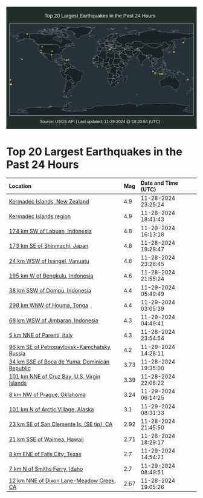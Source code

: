 ![Map](./map.png)

# Top 20 Largest Earthquakes in the Past 24 Hours

| Location | Mag | Date and Time (UTC) |
|:---|:---|:---|
| [Kermadec Islands, New Zealand](https://earthquake.usgs.gov/earthquakes/eventpage/us7000nuun) | 4.9 | 11-28-2024 23:25:24 |
| [Kermadec Islands region](https://earthquake.usgs.gov/earthquakes/eventpage/us7000nuta) | 4.9 | 11-28-2024 18:41:43 |
| [174 km SW of Labuan, Indonesia](https://earthquake.usgs.gov/earthquakes/eventpage/us7000nuyl) | 4.8 | 11-29-2024 16:13:18 |
| [173 km SE of Shinmachi, Japan](https://earthquake.usgs.gov/earthquakes/eventpage/us7000nutf) | 4.8 | 11-28-2024 19:28:47 |
| [24 km WSW of Isangel, Vanuatu](https://earthquake.usgs.gov/earthquakes/eventpage/us7000nuus) | 4.6 | 11-28-2024 23:26:45 |
| [195 km W of Bengkulu, Indonesia](https://earthquake.usgs.gov/earthquakes/eventpage/us7000nuub) | 4.6 | 11-28-2024 21:55:24 |
| [38 km SSW of Dompu, Indonesia](https://earthquake.usgs.gov/earthquakes/eventpage/us7000nuvk) | 4.4 | 11-29-2024 05:49:49 |
| [298 km WNW of Houma, Tonga](https://earthquake.usgs.gov/earthquakes/eventpage/us7000nuv8) | 4.4 | 11-29-2024 03:05:39 |
| [68 km WSW of Jimbaran, Indonesia](https://earthquake.usgs.gov/earthquakes/eventpage/us7000nuvg) | 4.3 | 11-29-2024 04:49:41 |
| [5 km NNE of Parenti, Italy](https://earthquake.usgs.gov/earthquakes/eventpage/us7000nuuw) | 4.3 | 11-28-2024 23:54:54 |
| [96 km SE of Petropavlovsk-Kamchatsky, Russia](https://earthquake.usgs.gov/earthquakes/eventpage/us7000nuxi) | 4.2 | 11-29-2024 14:28:11 |
| [34 km SSE of Boca de Yuma, Dominican Republic](https://earthquake.usgs.gov/earthquakes/eventpage/pr2024333000) | 3.73 | 11-28-2024 19:35:00 |
| [101 km NNE of Cruz Bay, U.S. Virgin Islands](https://earthquake.usgs.gov/earthquakes/eventpage/pr71467158) | 3.39 | 11-28-2024 22:06:22 |
| [8 km NW of Prague, Oklahoma](https://earthquake.usgs.gov/earthquakes/eventpage/ok2024xkww) | 3.24 | 11-29-2024 06:14:25 |
| [101 km N of Arctic Village, Alaska](https://earthquake.usgs.gov/earthquakes/eventpage/ak024fcig342) | 3.1 | 11-29-2024 08:31:33 |
| [23 km SE of San Clemente Is. (SE tip), CA](https://earthquake.usgs.gov/earthquakes/eventpage/ci40989656) | 2.92 | 11-28-2024 21:45:50 |
| [21 km SSE of Waimea, Hawaii](https://earthquake.usgs.gov/earthquakes/eventpage/hv74545307) | 2.71 | 11-28-2024 18:29:17 |
| [8 km ENE of Falls City, Texas](https://earthquake.usgs.gov/earthquakes/eventpage/tx2024xloa) | 2.7 | 11-29-2024 14:54:21 |
| [7 km N of Smiths Ferry, Idaho](https://earthquake.usgs.gov/earthquakes/eventpage/us7000nuvw) | 2.7 | 11-29-2024 08:49:51 |
| [12 km NNE of Dixon Lane-Meadow Creek, CA](https://earthquake.usgs.gov/earthquakes/eventpage/nc75092171) | 2.67 | 11-28-2024 19:05:26 |
